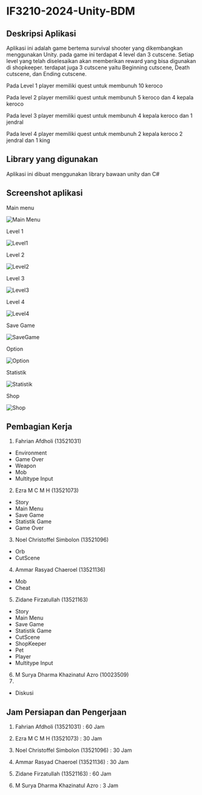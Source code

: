 # IF3210-2024-Unity-BDM



## Deskripsi Aplikasi
Aplikasi ini adalah game bertema survival shooter
yang dikembangkan menggunakan Unity. pada game ini terdapat 4 level dan
3 cutscene. Setiap level yang telah diselesaikan akan memberikan reward 
yang bisa digunakan di shopkeeper. terdapat juga 3 cutscene yaitu 
Beginning cutscene, Death cutscene, dan Ending cutscene.

Pada Level 1 player memiliki quest untuk membunuh 10 keroco

Pada level 2 player memiliki quest untuk membunuh 5 keroco dan 4 kepala keroco

Pada level 3 player memiliki quest untuk membunuh 4 kepala keroco dan 1 jendral

Pada level 4 player memiliki quest untuk membunuh 2 kepala keroco 2 jendral dan 1 king

## Library yang digunakan

Aplikasi ini dibuat menggunakan library bawaan unity dan C#


## Screenshot aplikasi

Main menu

![Main Menu](./Screenshot/MainMenu.png)

Level 1

![Level1](./Screenshot/Level_1.png)

Level 2

![Level2](./Screenshot/Level_2.png)

Level 3

![Level3](./Screenshot/Level_3.png)

Level 4

![Level4](./Screenshot/Level_4.png)

Save Game

![SaveGame](./Screenshot/SaveGame.png)

Option

![Option](./Screenshot/Option.png)

Statistik

![Statistik](./Screenshot/Statistik.png)

Shop

![Shop](./Screenshot/Shopkeeper.png)

## Pembagian Kerja

1. Fahrian Afdholi (13521031)

- Environment
- Game Over 
- Weapon 
- Mob
- Multitype Input


2. Ezra M C M H (13521073)

- Story
- Main Menu
- Save Game
- Statistik Game
- Game Over

3. Noel Christoffel Simbolon (13521096)

- Orb
- CutScene

4. Ammar Rasyad Chaeroel (13521136)

- Mob
- Cheat

5. Zidane Firzatullah (13521163)

- Story
- Main Menu
- Save Game
- Statistik Game
- CutScene
- ShopKeeper
- Pet
- Player
- Multitype Input

6. M Surya Dharma Khazinatul Azro (10023509)
7. 
- Diskusi

## Jam Persiapan dan Pengerjaan

1. Fahrian Afdholi (13521031) : 60 Jam

2. Ezra M C M H (13521073) : 30 Jam

3. Noel Christoffel Simbolon (13521096) : 30 Jam 

4. Ammar Rasyad Chaeroel (13521136) : 30 Jam

5. Zidane Firzatullah (13521163) : 60 Jam

6. M Surya Dharma Khazinatul Azro : 3 Jam